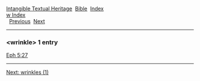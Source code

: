 [Intangible Textual Heritage](../../index)  [Bible](../index) 
[Index](index)   
[w Index](_w_)  
  [Previous](c12636)  [Next](c12638) 

------------------------------------------------------------------------

### &lt;wrinkle&gt; 1 entry

[Eph 5:27](../kjv/eph005.htm#027)  

------------------------------------------------------------------------

[Next: wrinkles (1)](c12638)
